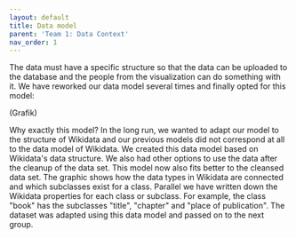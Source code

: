 ```yaml
---
layout: default
title: Data model
parent: 'Team 1: Data Context' 
nav_order: 1
---
```



The data must have a specific structure so that the data can be uploaded to the database and the people from the visualization can do something with it. We have reworked our data model several times and finally opted for this model:

(Grafik)

Why exactly this model? In the long run, we wanted to adapt our model to the structure of Wikidata and our previous models did not correspond at all to the data model of Wikidata. We created this data model based on Wikidata's data structure. We also had other options to use the data after the cleanup of the data set. This model now also fits better to the cleansed data set. The graphic shows how the data types in Wikidata are connected and which subclasses exist for a class. Parallel we have written down the Wikidata properties for each class or subclass. For example, the class "book" has the subclasses "title", "chapter" and "place of publication". The dataset was adapted using this data model and passed on to the next group.
